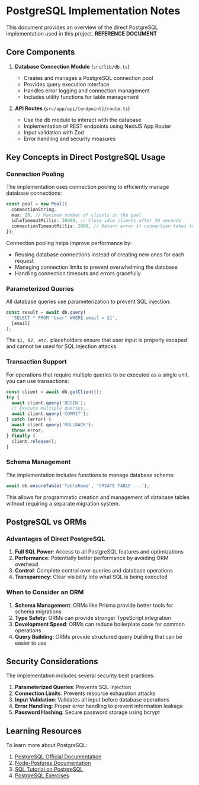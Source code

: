 # PostgreSQL Implementation Notes

This document provides an overview of the direct PostgreSQL implementation used in this project.
**REFERENCE DOCUMENT**

## Core Components

1. **Database Connection Module** (`src/lib/db.ts`)
   - Creates and manages a PostgreSQL connection pool
   - Provides query execution interface
   - Handles error logging and connection management
   - Includes utility functions for table management

2. **API Routes** (`src/app/api/[endpoint]/route.ts`)
   - Use the db module to interact with the database
   - Implementation of REST endpoints using NextJS App Router
   - Input validation with Zod
   - Error handling and security measures

## Key Concepts in Direct PostgreSQL Usage

### Connection Pooling

The implementation uses connection pooling to efficiently manage database connections:

```typescript
const pool = new Pool({
  connectionString,
  max: 20, // Maximum number of clients in the pool
  idleTimeoutMillis: 30000, // Close idle clients after 30 seconds
  connectionTimeoutMillis: 2000, // Return error if connection takes too long
});
```

Connection pooling helps improve performance by:
- Reusing database connections instead of creating new ones for each request
- Managing connection limits to prevent overwhelming the database
- Handling connection timeouts and errors gracefully

### Parameterized Queries

All database queries use parameterization to prevent SQL injection:

```typescript
const result = await db.query(
  'SELECT * FROM "User" WHERE email = $1',
  [email]
);
```

The `$1, $2, etc.` placeholders ensure that user input is properly escaped and cannot be used for SQL injection attacks.

### Transaction Support

For operations that require multiple queries to be executed as a single unit, you can use transactions:

```typescript
const client = await db.getClient();
try {
  await client.query('BEGIN');
  // Execute multiple queries...
  await client.query('COMMIT');
} catch (error) {
  await client.query('ROLLBACK');
  throw error;
} finally {
  client.release();
}
```

### Schema Management

The implementation includes functions to manage database schema:

```typescript
await db.ensureTable('TableName', 'CREATE TABLE ...');
```

This allows for programmatic creation and management of database tables without requiring a separate migration system.

## PostgreSQL vs ORMs

### Advantages of Direct PostgreSQL

1. **Full SQL Power**: Access to all PostgreSQL features and optimizations
2. **Performance**: Potentially better performance by avoiding ORM overhead
3. **Control**: Complete control over queries and database operations
4. **Transparency**: Clear visibility into what SQL is being executed

### When to Consider an ORM

1. **Schema Management**: ORMs like Prisma provide better tools for schema migrations
2. **Type Safety**: ORMs can provide stronger TypeScript integration
3. **Development Speed**: ORMs can reduce boilerplate code for common operations
4. **Query Building**: ORMs provide structured query building that can be easier to use

## Security Considerations

The implementation includes several security best practices:

1. **Parameterized Queries**: Prevents SQL injection
2. **Connection Limits**: Prevents resource exhaustion attacks
3. **Input Validation**: Validates all input before database operations
4. **Error Handling**: Proper error handling to prevent information leakage
5. **Password Hashing**: Secure password storage using bcrypt

## Learning Resources

To learn more about PostgreSQL:

1. [PostgreSQL Official Documentation](https://www.postgresql.org/docs/)
2. [Node-Postgres Documentation](https://node-postgres.com/)
3. [SQL Tutorial on PostgreSQL](https://www.postgresqltutorial.com/)
4. [PostgreSQL Exercises](https://pgexercises.com/)